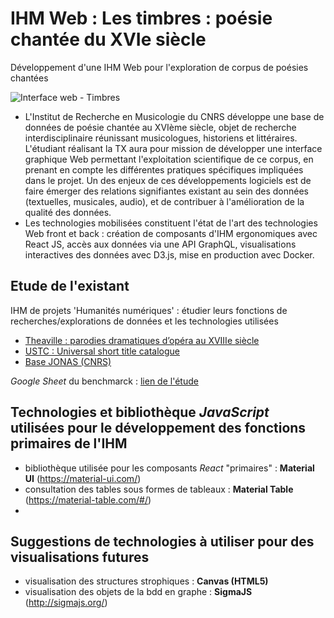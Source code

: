 # IHM Web : Les timbres : poésie chantée du XVIe siècle
Développement d'une IHM Web pour l'exploration de corpus de poésies chantées

![Interface web - Timbres](https://i.ytimg.com/vi/RWHYzeiAYyY/maxresdefault.jpg "Interface web - Timbres")

 - L'Institut de Recherche en Musicologie du CNRS développe une base de données de poésie chantée au XVIème siècle, objet de recherche interdisciplinaire réunissant musicologues, historiens et littéraires. L'étudiant réalisant la TX aura pour mission de développer une interface graphique Web permettant l'exploitation scientifique de ce corpus, en prenant en compte les différentes pratiques spécifiques impliquées dans le projet. Un des enjeux de ces développements logiciels est de faire émerger des relations signifiantes existant au sein des données (textuelles, musicales, audio), et de contribuer à l'amélioration de la qualité des données. 
 - Les technologies mobilisées constituent l'état de l'art des technologies Web front et back : création de composants d'IHM ergonomiques avec React JS, accès aux données via une API GraphQL, visualisations interactives des données avec D3.js, mise en production avec Docker.

## Etude de l'existant
IHM de projets 'Humanités numériques' : étudier leurs fonctions de recherches/explorations de données et les technologies utilisées

 - [Theaville : parodies dramatiques d’opéra au XVIIIe siècle](http://www.theaville.org/)
 - [USTC : Universal short title catalogue](https://www.ustc.ac.uk/)
 - [Base JONAS (CNRS)](http://jonas.irht.cnrs.fr/)

*Google Sheet* du benchmarck : [lien de l'étude](https://docs.google.com/spreadsheets/d/1B1YnON8SuA0V4xN6E9_GuyWgDd_7prJPd_0kmvBpcFY/edit?usp=sharing)

## Technologies et bibliothèque *JavaScript* utilisées pour le développement des fonctions primaires de l'IHM

 - bibliothèque utilisée pour les composants *React* "primaires" : **Material UI** (https://material-ui.com/)
 - consultation des tables sous formes de tableaux : **Material Table** (https://material-table.com/#/)
 - 

## Suggestions de technologies à utiliser pour des visualisations futures

 - visualisation des structures strophiques : **Canvas (HTML5)**
 - visualisation des objets de la bdd en graphe : **SigmaJS** (http://sigmajs.org/)
